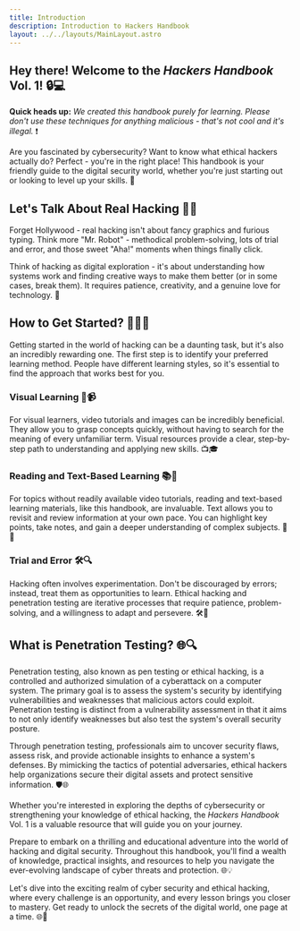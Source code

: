 ```yaml
---
title: Introduction
description: Introduction to Hackers Handbook
layout: ../../layouts/MainLayout.astro
---
```


## Hey there! Welcome to the *Hackers Handbook* Vol. 1! 🔒💻

**Quick heads up:** *We created this handbook purely for learning. Please don't use these techniques for anything malicious - that's not cool and it's illegal.* ❗

Are you fascinated by cybersecurity? Want to know what ethical hackers actually do? Perfect - you're in the right place! This handbook is your friendly guide to the digital security world, whether you're just starting out or looking to level up your skills. 🚀

## Let's Talk About Real Hacking 🕵️‍♂️

Forget Hollywood - real hacking isn't about fancy graphics and furious typing. Think more "Mr. Robot" - methodical problem-solving, lots of trial and error, and those sweet "Aha!" moments when things finally click.

Think of hacking as digital exploration - it's about understanding how systems work and finding creative ways to make them better (or in some cases, break them). It requires patience, creativity, and a genuine love for technology. 🎯

## How to Get Started? 🚀🤷‍♂️

Getting started in the world of hacking can be a daunting task, but it's also an incredibly rewarding one. The first step is to identify your preferred learning method. People have different learning styles, so it's essential to find the approach that works best for you.

### Visual Learning 👀📹

For visual learners, video tutorials and images can be incredibly beneficial. They allow you to grasp concepts quickly, without having to search for the meaning of every unfamiliar term. Visual resources provide a clear, step-by-step path to understanding and applying new skills. 📺🎓

### Reading and Text-Based Learning 📚📖

For topics without readily available video tutorials, reading and text-based learning materials, like this handbook, are invaluable. Text allows you to revisit and review information at your own pace. You can highlight key points, take notes, and gain a deeper understanding of complex subjects. 📑🤓

### Trial and Error 🛠️🔍

Hacking often involves experimentation. Don't be discouraged by errors; instead, treat them as opportunities to learn. Ethical hacking and penetration testing are iterative processes that require patience, problem-solving, and a willingness to adapt and persevere. 🛠️🧩

## What is Penetration Testing? 🌐🔍

Penetration testing, also known as pen testing or ethical hacking, is a controlled and authorized simulation of a cyberattack on a computer system. The primary goal is to assess the system's security by identifying vulnerabilities and weaknesses that malicious actors could exploit. Penetration testing is distinct from a vulnerability assessment in that it aims to not only identify weaknesses but also test the system's overall security posture.

Through penetration testing, professionals aim to uncover security flaws, assess risk, and provide actionable insights to enhance a system's defenses. By mimicking the tactics of potential adversaries, ethical hackers help organizations secure their digital assets and protect sensitive information. 🛡️🌐

Whether you're interested in exploring the depths of cybersecurity or strengthening your knowledge of ethical hacking, the *Hackers Handbook* Vol. 1 is a valuable resource that will guide you on your journey.

Prepare to embark on a thrilling and educational adventure into the world of hacking and digital security. Throughout this handbook, you'll find a wealth of knowledge, practical insights, and resources to help you navigate the ever-evolving landscape of cyber threats and protection. 🌐💡

Let's dive into the exciting realm of cyber security and ethical hacking, where every challenge is an opportunity, and every lesson brings you closer to mastery. Get ready to unlock the secrets of the digital world, one page at a time. 🌐📖

